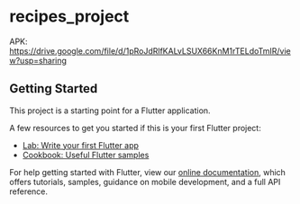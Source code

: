 # recipes_project

APK: https://drive.google.com/file/d/1pRoJdRlfKALvLSUX66KnM1rTELdoTmIR/view?usp=sharing
## Getting Started

This project is a starting point for a Flutter application.

A few resources to get you started if this is your first Flutter project:

- [Lab: Write your first Flutter app](https://flutter.dev/docs/get-started/codelab)
- [Cookbook: Useful Flutter samples](https://flutter.dev/docs/cookbook)

For help getting started with Flutter, view our
[online documentation](https://flutter.dev/docs), which offers tutorials,
samples, guidance on mobile development, and a full API reference.
